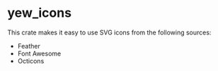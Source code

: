 # yew_icons

This crate makes it easy to use SVG icons from the following sources:

- Feather
- Font Awesome
- Octicons